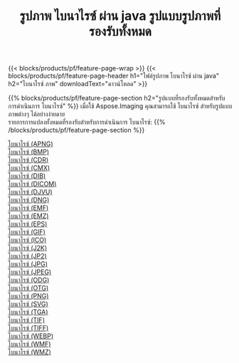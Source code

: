 ﻿---
title: รูปภาพ ไบนาไรซ์ ผ่าน java รูปแบบรูปภาพที่รองรับทั้งหมด 
weight: 3920
url: /th/java/binarize 
lang: th
langdirlevel: 2
locales: zh-hans,ja,it,ru,de,es,fr,nl,id,lt,pl,pt,vi,tr,ko,zh-hant,ar,hi,th,sv,cs,uk,he
description: เมื่อใช้ Aspose.Imaging คุณสามารถ ไบนาไรซ์ ภาพได้อย่างง่ายดายผ่าน java
---

{{< blocks/products/pf/feature-page-wrap >}}
{{< blocks/products/pf/feature-page-header h1="ไฟล์รูปภาพ ไบนาไรซ์ ผ่าน java" h2="ไบนาไรซ์ ภาพ" downloadText="ดาวน์โหลด" >}}


{{% blocks/products/pf/feature-page-section  h2="รูปแบบที่รองรับทั้งหมดสำหรับการดำเนินการ ไบนาไรซ์" %}}
เมื่อใช้ Aspose.Imaging คุณสามารถใช้ ไบนาไรซ์ สำหรับรูปแบบภาพต่างๆ ได้อย่างง่ายดาย
<br/>
รายการการแปลงทั้งหมดที่รองรับสำหรับการดำเนินการ ไบนาไรซ์:
{{% /blocks/products/pf/feature-page-section %}}
<div class="container-fluid productfamilypage bg-gray">
    <div class="convertypes bg-gray agp-content section">
        <div class="container">
		<div class="row other-converters">
		    <div class='col-md-2 other-converter remove-lp remove-rp'><a href="/imaging/th/java/binarize/apng" >ไบนาไรซ์ (APNG)</a></div><div class='col-md-2 other-converter remove-lp remove-rp'><a href="/imaging/th/java/binarize/bmp" >ไบนาไรซ์ (BMP)</a></div><div class='col-md-2 other-converter remove-lp remove-rp'><a href="/imaging/th/java/binarize/cdr" >ไบนาไรซ์ (CDR)</a></div><div class='col-md-2 other-converter remove-lp remove-rp'><a href="/imaging/th/java/binarize/cmx" >ไบนาไรซ์ (CMX)</a></div><div class='col-md-2 other-converter remove-lp remove-rp'><a href="/imaging/th/java/binarize/dib" >ไบนาไรซ์ (DIB)</a></div><div class='col-md-2 other-converter remove-lp remove-rp'><a href="/imaging/th/java/binarize/dicom" >ไบนาไรซ์ (DICOM)</a></div><div class='col-md-2 other-converter remove-lp remove-rp'><a href="/imaging/th/java/binarize/djvu" >ไบนาไรซ์ (DJVU)</a></div><div class='col-md-2 other-converter remove-lp remove-rp'><a href="/imaging/th/java/binarize/dng" >ไบนาไรซ์ (DNG)</a></div><div class='col-md-2 other-converter remove-lp remove-rp'><a href="/imaging/th/java/binarize/emf" >ไบนาไรซ์ (EMF)</a></div><div class='col-md-2 other-converter remove-lp remove-rp'><a href="/imaging/th/java/binarize/emz" >ไบนาไรซ์ (EMZ)</a></div><div class='col-md-2 other-converter remove-lp remove-rp'><a href="/imaging/th/java/binarize/eps" >ไบนาไรซ์ (EPS)</a></div><div class='col-md-2 other-converter remove-lp remove-rp'><a href="/imaging/th/java/binarize/gif" >ไบนาไรซ์ (GIF)</a></div><div class='col-md-2 other-converter remove-lp remove-rp'><a href="/imaging/th/java/binarize/ico" >ไบนาไรซ์ (ICO)</a></div><div class='col-md-2 other-converter remove-lp remove-rp'><a href="/imaging/th/java/binarize/j2k" >ไบนาไรซ์ (J2K)</a></div><div class='col-md-2 other-converter remove-lp remove-rp'><a href="/imaging/th/java/binarize/jp2" >ไบนาไรซ์ (JP2)</a></div><div class='col-md-2 other-converter remove-lp remove-rp'><a href="/imaging/th/java/binarize/jpg" >ไบนาไรซ์ (JPG)</a></div><div class='col-md-2 other-converter remove-lp remove-rp'><a href="/imaging/th/java/binarize/jpeg" >ไบนาไรซ์ (JPEG)</a></div><div class='col-md-2 other-converter remove-lp remove-rp'><a href="/imaging/th/java/binarize/odg" >ไบนาไรซ์ (ODG)</a></div><div class='col-md-2 other-converter remove-lp remove-rp'><a href="/imaging/th/java/binarize/otg" >ไบนาไรซ์ (OTG)</a></div><div class='col-md-2 other-converter remove-lp remove-rp'><a href="/imaging/th/java/binarize/png" >ไบนาไรซ์ (PNG)</a></div><div class='col-md-2 other-converter remove-lp remove-rp'><a href="/imaging/th/java/binarize/svg" >ไบนาไรซ์ (SVG)</a></div><div class='col-md-2 other-converter remove-lp remove-rp'><a href="/imaging/th/java/binarize/tga" >ไบนาไรซ์ (TGA)</a></div><div class='col-md-2 other-converter remove-lp remove-rp'><a href="/imaging/th/java/binarize/tif" >ไบนาไรซ์ (TIF)</a></div><div class='col-md-2 other-converter remove-lp remove-rp'><a href="/imaging/th/java/binarize/tiff" >ไบนาไรซ์ (TIFF)</a></div><div class='col-md-2 other-converter remove-lp remove-rp'><a href="/imaging/th/java/binarize/webp" >ไบนาไรซ์ (WEBP)</a></div><div class='col-md-2 other-converter remove-lp remove-rp'><a href="/imaging/th/java/binarize/wmf" >ไบนาไรซ์ (WMF)</a></div><div class='col-md-2 other-converter remove-lp remove-rp'><a href="/imaging/th/java/binarize/wmz" >ไบนาไรซ์ (WMZ)</a></div>
                </div>
        </div>
    </div>
</div>
<br/>
